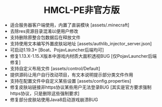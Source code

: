 <h1 align="center">HMCL-PE非官方版</h1>

- 适合服务器客户端使用，内置了直装模块 [assets/.minecraft]
- 去除res资源目录混淆以便用户修改
- 支持删除原整合包数据后在释放文件
- 支持使用文本编写外置皮肤站地址 [assets/authlib_injector_server.json]
- 可启动1.19.3+ [Boat、PojavLauncher后端均可]
- 修复1.13.X-1.15.X版本中游戏内材质大面积透视BUG [仅PojavLauncher后端修复]
- 支持自定义布局文件 [assets/control/Default]
- 提供源码让用户自行改动项目，有文本说明提示部分类文件作用
- 支持在配置文件中自定义某些设置 [assets/config.properties]
- 修复皮肤站链接非https协议某些用户无法登录BUG [其实是官方要求强制https协议，只是删除这些强制要求]
- 修复部分皮肤站使用Java8启动游戏崩溃BUG
